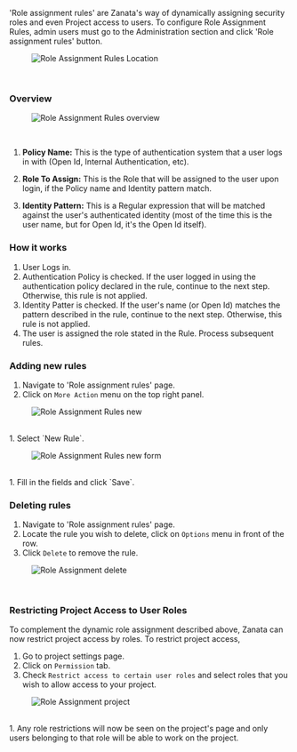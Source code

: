 'Role assignment rules' are Zanata's way of dynamically assigning security roles and even Project access to users. 
To configure Role Assignment Rules, admin users must go to the Administration section and click 'Role assignment rules' button.

<figure>
<img alt="Role Assignment Rules Location" src="images/role-assignment-access.png" />
</figure>
<br/>


### Overview

<figure>
<img alt="Role Assignment Rules overview" src="images/role-assignment-view.png" />
</figure>
<br/>

1. **Policy Name:** This is the type of authentication system that a user logs in with (Open Id, Internal Authentication, etc).

2. **Role To Assign:** This is the Role that will be assigned to the user upon login, if the Policy name and Identity pattern match.

3. **Identity Pattern:** This is a Regular expression that will be matched against the user's authenticated identity (most of the time this is the user name, but for Open Id, it's the Open Id itself).


### How it works

1. User Logs in.
2. Authentication Policy is checked. If the user logged in using the authentication policy declared in the rule, continue to the next step. Otherwise, this rule is not applied.
3. Identity Patter is checked. If the user's name (or Open Id) matches the pattern described in the rule, continue to the next step. Otherwise, this rule is not applied.
4. The user is assigned the role stated in the Rule. Process subsequent rules.

### Adding new rules

1. Navigate to 'Role assignment rules' page.
1. Click on `More Action` menu on the top right panel.
<figure>
<img alt="Role Assignment Rules new" src="images/role-assignment-new-access.png" />
</figure>
<br/>
1. Select `New Rule`.
<figure>
<img alt="Role Assignment Rules new form" src="images/role-assignment-new-form.png" />
</figure>
<br/>
1. Fill in the fields and click `Save`.

### Deleting rules

1. Navigate to 'Role assignment rules' page.
1. Locate the rule you wish to delete, click on `Options` menu in front of the row.
1. Click `Delete` to remove the rule.
<figure>
<img alt="Role Assignment delete" src="images/role-assignment-delete.png" />
</figure>
<br/>


### Restricting Project Access to User Roles

To complement the dynamic role assignment described above, Zanata can now restrict project access by roles. 
To restrict project access,

1. Go to project settings page.
1. Click on `Permission` tab.
1. Check `Restrict access to certain user roles` and select roles that you wish to allow access to your project.
<figure>
<img alt="Role Assignment project" src="images/role-assignment-project.png" />
</figure>
<br/>
1. Any role restrictions will now be seen on the project's page and only users belonging to that role will be able to work on the project.